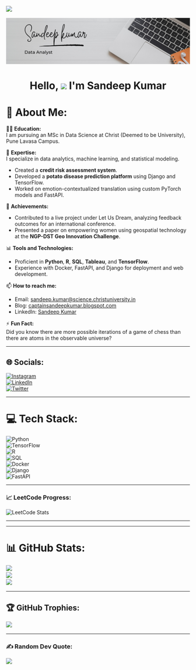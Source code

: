 [![](https://visitcount.itsvg.in/api?id=sandeepkumar3869&icon=0&color=0)](https://visitcount.itsvg.in)

![logo](https://github.com/sandeepkumar3869/sandeepkumar3869/blob/main/1.png)

<h1 align="center"> Hello, <img src="https://raw.githubusercontent.com/nixin72/nixin72/master/wave.gif" height="40px"/> I'm Sandeep Kumar</h1>

# 💫 About Me:
👨‍🎓 **Education:**  
I am pursuing an MSc in Data Science at Christ (Deemed to be University), Pune Lavasa Campus.

🌱 **Expertise:**  
I specialize in data analytics, machine learning, and statistical modeling.  
- Created a **credit risk assessment system**.  
- Developed a **potato disease prediction platform** using Django and TensorFlow.  
- Worked on emotion-contextualized translation using custom PyTorch models and FastAPI.

🎯 **Achievements:**  
- Contributed to a live project under Let Us Dream, analyzing feedback outcomes for an international conference.  
- Presented a paper on empowering women using geospatial technology at the **NGP-DST Geo Innovation Challenge**.

📊 **Tools and Technologies:**  
- Proficient in **Python**, **R**, **SQL**, **Tableau**, and **TensorFlow**.  
- Experience with Docker, FastAPI, and Django for deployment and web development.

📫 **How to reach me:**  
- Email: sandeep.kumar@science.christuniversity.in  
- Blog: [captainsandeepkumar.blogspot.com](https://captainsandeepkumar.blogspot.com)  
- LinkedIn: [Sandeep Kumar](https://www.linkedin.com/in/sandeep-kumar-2a4246238/)

⚡ **Fun Fact:**  
Did you know there are more possible iterations of a game of chess than there are atoms in the observable universe?

---

## 🌐 Socials:
[![Instagram](https://img.shields.io/badge/Instagram-%23E4405F.svg?logo=Instagram&logoColor=white)](https://instagram.com/sandeepkumar__._)  
[![LinkedIn](https://img.shields.io/badge/LinkedIn-%230077B5.svg?logo=linkedin&logoColor=white)](https://linkedin.com/in/sandeep-kumar-2a4246238/)  
[![Twitter](https://img.shields.io/badge/Twitter-%231DA1F2.svg?logo=Twitter&logoColor=white)](https://twitter.com/@sandeep92419369)

---

# 💻 Tech Stack:
![Python](https://img.shields.io/badge/python-3670A0?style=for-the-badge&logo=python&logoColor=ffdd54)  
![TensorFlow](https://img.shields.io/badge/TensorFlow-%23FF6F00.svg?style=for-the-badge&logo=TensorFlow&logoColor=white)  
![R](https://img.shields.io/badge/R-276DC3?style=for-the-badge&logo=r&logoColor=white)  
![SQL](https://img.shields.io/badge/SQL-4479A1?style=for-the-badge&logo=sqlite&logoColor=white)  
![Docker](https://img.shields.io/badge/Docker-2496ED?style=for-the-badge&logo=docker&logoColor=white)  
![Django](https://img.shields.io/badge/Django-092E20?style=for-the-badge&logo=django&logoColor=white)  
![FastAPI](https://img.shields.io/badge/FastAPI-009688?style=for-the-badge&logo=fastapi&logoColor=white)

---

### 📈 LeetCode Progress:
![LeetCode Stats](https://leetcode-stats-card.vercel.app/?username=SKSANDY2396&theme=dark)

---
---

# 📊 GitHub Stats:
![](https://github-readme-stats.vercel.app/api?username=sandeepkumar3869&theme=dark&hide_border=false&include_all_commits=true&count_private=true)  
![](https://github-readme-streak-stats.herokuapp.com/?user=sandeepkumar3869&theme=dark&hide_border=false)  
![](https://github-readme-stats.vercel.app/api/top-langs/?username=sandeepkumar3869&theme=dark&hide_border=false&include_all_commits=true&count_private=true&layout=compact)

---

## 🏆 GitHub Trophies:
![](https://github-profile-trophy.vercel.app/?username=sandeepkumar3869&theme=juicyfresh&no-frame=true&no-bg=false&margin-w=4)

---

### ✍️ Random Dev Quote:
![](https://quotes-github-readme.vercel.app/api?type=horizontal&theme=radical)

<!-- Proudly created with GPRM ( https://gprm.itsvg.in ) -->
